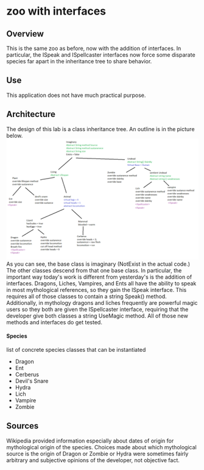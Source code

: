# zoo with interfaces
## Overview
This is the same zoo as before, now with the addition of interfaces. In particular, the ISpeak and ISpellcaster interfaces now force some disparate species far apart in the inheritance tree to share behavior.

## Use
This application does not have much practical purpose.

## Architecture
The design of this lab is a class inheritance tree. An outline is in the picture below.
![class inhertance tree picture](Lab06/ZooOutlineInterfaces.png)
As you can see, the base class is imaginary (NotExist in the actual code.) The other classes descend from that one base class. In particular, the important way today's work is different from yesterday's is the addition of interfaces. Dragons, Liches, Vampires, and Ents all have the ability to speak in most mythological references, so they gain the ISpeak interface. This requires all of those classes to contain a string Speak() method. Additionally, in mythology dragons and liches frequently are powerful magic users so they both are given the ISpellcaster interface, requiring that the developer give both classes a string UseMagic method. All of those new methods and interfaces do get tested.

#### Species
list of concrete species classes that can be instantiated
- Dragon
- Ent
- Cerberus
- Devil's Snare
- Hydra
- Lich
- Vampire
- Zombie

## Sources
Wikipedia provided information especially about dates of origin for mythological origin of the species.
Choices made about which mythological source is the origin of Dragon or Zombie or Hydra were sometimes fairly arbitrary and subjective opinions of the developer, not objective fact.